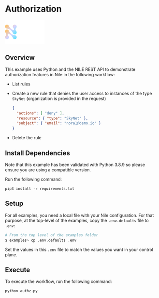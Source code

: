 # Authorization

![image](../images/Nile-text-logo.png)

## Overview

This example uses Python and the NILE REST API to demonstrate authorization features in Nile in the following workflow:

- List rules
- Create a new rule that denies the user access to instances of the type `SkyNet` (organization is provided in the request)

  ```json
  {
    "actions": [ "deny" ],
    "resource": { "type": "SkyNet" },
    "subject": { "email": "nora1@demo.io" }
  }
  ```

- Delete the rule


## Install Dependencies

Note that this example has been validated with Python 3.8.9 so please ensure you are using a compatible version.

Run the following command:

```
pip3 install -r requirements.txt
```

## Setup

For all examples, you need a local file with your Nile configuration.
For that purpose, at the top-level of the examples, copy the `.env.defaults` file to `.env`:

```bash
# From the top level of the examples folder
$ examples> cp .env.defaults .env
```

Set the values in this `.env` file to match the values you want in your control plane.

## Execute

To execute the workflow, run the following command:

```
python authz.py
```
